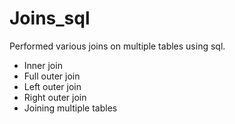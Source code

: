 # Joins_sql

Performed various joins on multiple tables using sql.
  * Inner join
  * Full outer join
  * Left outer join 
  * Right outer join
  * Joining multiple tables
